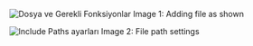 ![Dosya ve Gerekli Fonksiyonlar](https://github.com/user-attachments/assets/29fdac8d-2271-4c5d-8d2b-8bbfb8e7ecd0)
Image 1: Adding file as shown 

![Include Paths ayarları](https://github.com/user-attachments/assets/943d5b35-ed39-49c3-852c-836d12ca20c3)
Image 2: File path settings
